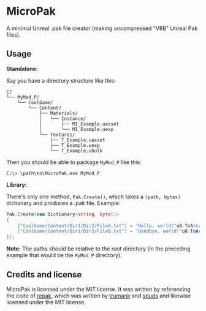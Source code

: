 # MicroPak

A minimal Unreal .pak file creator (making uncompressed "V8B" Unreal Pak files).

## Usage

**Standalone:**

Say you have a directory structure like this:

```
C/
└── MyMod_P/
    └── CoolGame/
        └── Content/
            ├── Materials/
            │   └── Instance/
            │       ├── MI_Example.uasset
            │       └── MI_Example.uexp
            └── Textures/
                ├── T_Example.uasset
                ├── T_Example.uexp
                └── T_Example.ubulk
```

Then you should be able to package `MyMod_P` like this:

```
C:\> \path\to\MicroPak.exe MyMod_P
```

**Library:**

There's only one method, `Pak.Create()`, which takes a `(path, bytes)` dictionary
and produces a .pak file. Example:

```csharp
Pak.Create(new Dictionary<string, byte[]>
{
    ["CoolGame/Content/Dir1/Dir2/FileA.txt"] = "Hello, world!"u8.ToArray(),
    ["CoolGame/Content/Dir1/Dir2/FileB.txt"] = "Goodbye, world!"u8.ToArray()
});
```

**Note:** The paths should be relative to the root directory (in the preceding
example that would be the `MyMod_P` directory).

## Credits and license

MicroPak is licensed under the MIT license. It was written by referencing the
code of [repak](https://github.com/trumank/repak), which was written by
[trumank](https://github.com/trumank) and [spuds](https://github.com/bananaturtlesandwich)
and likewise licensed under the MIT license.
